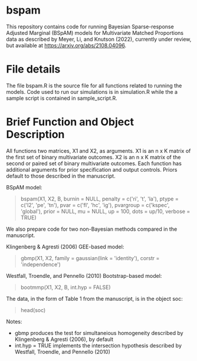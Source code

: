 # bspam
This repository contains code for running Bayesian Sparse-response Adjusted Marginal (BSpAM) models for Multivariate Matched Proportions data as described by Meyer, Li, and Knutson (2022), currently under review, but available at https://arxiv.org/abs/2108.04096.

# File details
The file bspam.R is the source file for all functions related to running the models. Code used to run our simulations is in simulation.R while the a sample script is contained in sample_script.R.

# Brief Function and Object Description
All functions two matrices, X1 and X2, as arguments. X1 is an n x K matrix of the first set of binary multivariate outcomes. X2 is an n x K matrix of the second or paired set of binary multivariate outcomes. Each function has additional arguments for prior specification and output controls. Priors default to those described in the manuscript.

BSpAM model:

> bspam(X1, X2, B, burnin = NULL, penalty = c('ri', 't', 'la'), ptype = c('l2', 'pe', 'tn'), pvar = c('fl', 'hc', 'ig'), 
      pvargroup = c('kspec', 'global'), prior = NULL, mu = NULL, up = 100, dots = up/10, verbose = TRUE)

We also prepare code for two non-Bayesian methods compared in the manuscript.

Klingenberg & Agresti (2006) GEE-based model:

> gbmp(X1, X2, family = gaussian(link = 'identity'), corstr = 'independence')

Westfall, Troendle, and Pennello (2010) Bootstrap-based model:

> bootmmp(X1, X2, B, int.hyp = FALSE)

The data, in the form of Table 1 from the manuscript, is in the object soc:

> head(soc)

Notes:
- gbmp produces the test for simultaneious homogeneity described by Klingenberg & Agresti (2006), by default
- int.hyp = TRUE implements the intersection hypothesis described by Westfall, Troendle, and Pennello (2010)

